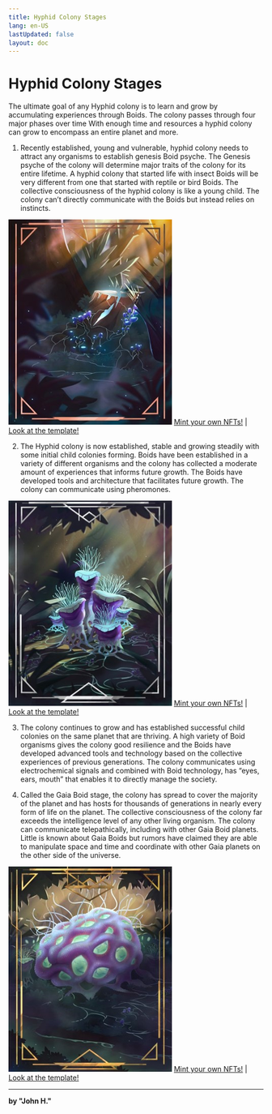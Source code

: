 ```yaml
---
title: Hyphid Colony Stages
lang: en-US
lastUpdated: false
layout: doc
---
```

# Hyphid Colony Stages
The ultimate goal of any Hyphid colony is to learn and grow by accumulating experiences through Boids. The colony passes through four major phases over time With enough time and resources a hyphid colony can grow to encompass an entire planet and more. 

1) Recently established, young and vulnerable, hyphid colony needs to attract any organisms to establish genesis Boid psyche. The Genesis psyche of the colony will determine major traits of the colony for its entire lifetime. A hyphid colony that started life with insect Boids will be very different from one that started with reptile or bird Boids. The collective consciousness of the hyphid colony is like a young child. The colony can’t directly communicate with the Boids but instead relies on instincts.

![Hyphid Colony Stage 1](../public/hyphid-stage1.jpg)
[Mint your own NFTs!](https://nft.boid.com)  |  [Look at the template!](https://telos.neftyblocks.com/templates/nft.boid/242) 

2) The Hyphid colony is now established, stable and growing steadily with some initial child colonies forming. Boids have been established in a variety of different organisms and the colony has collected a moderate amount of experiences that informs future growth. The Boids have developed tools and architecture that facilitates future growth. The colony can communicate using pheromones.

![Hyphid Colony Stage 2](../public/hyphid-stage2.jpg)
[Mint your own NFTs!](https://nft.boid.com)  |  [Look at the template!](https://telos.neftyblocks.com/templates/nft.boid/240) 

3) The colony continues to grow and has established successful child colonies on the same planet that are thriving. A high variety of Boid organisms gives the colony good resilience and the Boids have developed advanced tools and technology based on the collective experiences of previous generations. The colony communicates using electrochemical signals and combined with Boid technology, has “eyes, ears, mouth” that enables it to directly manage the society.

4) Called the Gaia Boid stage, the colony has spread to cover the majority of the planet and has hosts for thousands of generations in nearly every form of life on the planet. The collective consciousness of the colony far exceeds the intelligence level of any other living organism. The colony can communicate telepathically, including with other Gaia Boid planets. Little is known about Gaia Boids but rumors have claimed they are able to manipulate space and time and coordinate with other Gaia planets on the other side of the universe.

![Hyphid Colony Stage 3](../public/hyphid-stage3.jpg)
[Mint your own NFTs!](https://nft.boid.com)  |  [Look at the template!](https://telos.neftyblocks.com/templates/nft.boid/241) 
___
**by "John H."**